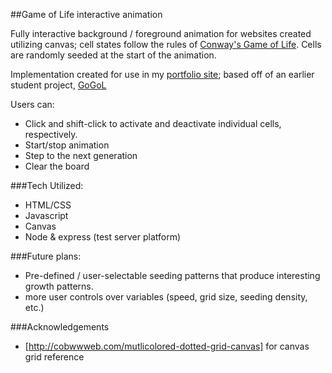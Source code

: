 ##Game of Life interactive animation

Fully interactive background / foreground animation for websites created utilizing canvas; cell states follow the rules of [Conway's Game of Life](https://en.wikipedia.org/wiki/Conway's_Game_of_Life). Cells are randomly seeded at the start of the animation. 

Implementation created for use in my [portfolio site](http://www.nicktaft.com); based off of an earlier student project, [GoGoL](https://github.com/ntaft/GameOfLife)

Users can:
- Click and shift-click to activate and deactivate individual cells, respectively.
- Start/stop animation
- Step to the next generation
- Clear the board

###Tech Utilized:
- HTML/CSS
- Javascript
- Canvas
- Node & express (test server platform)

###Future plans: 
- Pre-defined / user-selectable seeding patterns that produce interesting growth patterns.
- more user controls over variables (speed, grid size, seeding density, etc.)

###Acknowledgements
- [http://cobwwweb.com/mutlicolored-dotted-grid-canvas] for canvas grid reference



